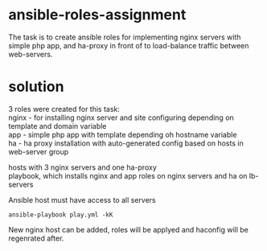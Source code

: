 # ansible-roles-assignment

The task is to create ansible roles for implementing nginx servers with simple php app, and ha-proxy in front of to load-balance traffic between web-servers.

# solution

3 roles were created for this task:  
    nginx - for installing nginx server and site configuring depending on template and domain variable  
    app - simple php app with template depending oh hostname variable  
    ha - ha proxy installation with auto-generated config based on hosts in web-server group  

hosts with 3 nginx servers and one ha-proxy  
playbook, which installs nginx and app roles on nginx servers and ha on lb-servers   

Ansible host must have access to all servers

```
ansible-playbook play.yml -kK
```

New nginx host can be added, roles will be applyed and haconfig will be regenrated after.